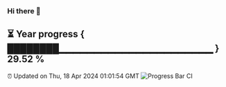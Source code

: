 ### Hi there 👋
⏳ Year progress { ████████▁▁▁▁▁▁▁▁▁▁▁▁▁▁▁▁▁▁▁▁▁▁ } 29.52 %
---
⏰ Updated on Thu, 18 Apr 2024 01:01:54 GMT
![Progress Bar CI](https://github.com/liununu/liununu/workflows/Progress%20Bar%20CI/badge.svg)
